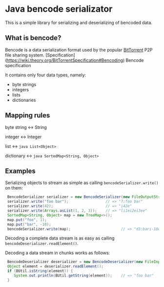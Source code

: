 Java bencode serializator
=========================

This is a simple library for serializing and deserializing of bencoded data.


What is bencode?
----------------

Bencode is a data serialization format used by the popular 
[BitTorrent](http://bittorrent.org/) P2P file sharing system.
[Specification] (https://wiki.theory.org/BitTorrentSpecification#Bencoding) Bencode specification

It contains only four data types, namely:

- byte strings
- integers
- lists
- dictionaries


Mapping rules
-------------

 byte string    <-> String
 
 integer        <-> Integer
 
 list           <-> ```java List<Object> ```
 
 dictionary     <-> ```java SortedMap<String, Object> ```


Examples
--------

Serializing objects to stream as simple as calling `bencodeSerializer.write()` on them:

```java
 BencodeSerializer serializer = new BencodeSerializer(new FileOutputStream("example.ser"));
 serializer.write("foo bar");                 // => "7:foo bar"
 serializer.write(42);                        // => "i42e"
 serializer.write(Arrays.asList(1, 2, 3));    // => "li1ei2ei3ee"
 SortedMap<String, Object> map = new TreeMap<>();
 map.put("foo", 1);
 map.put("bar", -10);
 bencodeSerializer.write(map);                       // => "d3:bari-10e3:fooi1ee"
```

Decoding a complete data stream is as easy as calling `bencodeDeserializer.readElement()`.

Decoding a data stream in chunks works as follows:

```java
 BencodeDeserializer deserializer = new BencodeDeserializer(new FileInputStream("example.ser"));
 Object element = deserializer.readElement();
 if (BUtil.isString(element)) {
    System.out.println(BUtil.getString(element));    // => "foo bar"
 }
```
